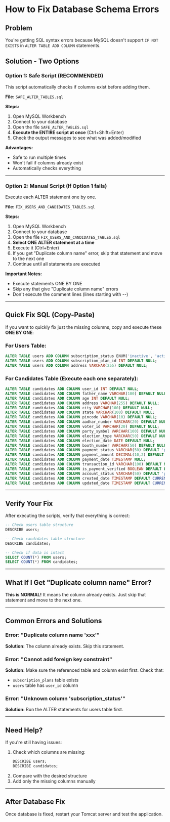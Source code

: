# How to Fix Database Schema Errors

## Problem
You're getting SQL syntax errors because MySQL doesn't support `IF NOT EXISTS` in `ALTER TABLE ADD COLUMN` statements.

## Solution - Two Options

### Option 1: Safe Script (RECOMMENDED)
This script automatically checks if columns exist before adding them.

**File:** `SAFE_ALTER_TABLES.sql`

**Steps:**
1. Open MySQL Workbench
2. Connect to your database
3. Open the file `SAFE_ALTER_TABLES.sql`
4. **Execute the ENTIRE script at once** (Ctrl+Shift+Enter)
5. Check the output messages to see what was added/modified

**Advantages:**
- Safe to run multiple times
- Won't fail if columns already exist
- Automatically checks everything

---

### Option 2: Manual Script (If Option 1 fails)
Execute each ALTER statement one by one.

**File:** `FIX_USERS_AND_CANDIDATES_TABLES.sql`

**Steps:**
1. Open MySQL Workbench
2. Connect to your database
3. Open the file `FIX_USERS_AND_CANDIDATES_TABLES.sql`
4. **Select ONE ALTER statement at a time**
5. Execute it (Ctrl+Enter)
6. If you get "Duplicate column name" error, skip that statement and move to the next one
7. Continue until all statements are executed

**Important Notes:**
- Execute statements ONE BY ONE
- Skip any that give "Duplicate column name" errors
- Don't execute the comment lines (lines starting with --)

---

## Quick Fix SQL (Copy-Paste)

If you want to quickly fix just the missing columns, copy and execute these **ONE BY ONE**:

### For Users Table:
```sql
ALTER TABLE users ADD COLUMN subscription_status ENUM('inactive', 'active', 'expired') DEFAULT 'inactive';
ALTER TABLE users ADD COLUMN subscription_plan_id INT DEFAULT NULL;
ALTER TABLE users ADD COLUMN address VARCHAR(255) DEFAULT NULL;
```

### For Candidates Table (Execute each one separately):
```sql
ALTER TABLE candidates ADD COLUMN user_id INT DEFAULT NULL;
ALTER TABLE candidates ADD COLUMN father_name VARCHAR(100) DEFAULT NULL;
ALTER TABLE candidates ADD COLUMN age INT DEFAULT NULL;
ALTER TABLE candidates ADD COLUMN address VARCHAR(255) DEFAULT NULL;
ALTER TABLE candidates ADD COLUMN city VARCHAR(100) DEFAULT NULL;
ALTER TABLE candidates ADD COLUMN state VARCHAR(100) DEFAULT NULL;
ALTER TABLE candidates ADD COLUMN pincode VARCHAR(10) DEFAULT NULL;
ALTER TABLE candidates ADD COLUMN aadhar_number VARCHAR(20) DEFAULT NULL;
ALTER TABLE candidates ADD COLUMN voter_id VARCHAR(20) DEFAULT NULL;
ALTER TABLE candidates ADD COLUMN party_symbol VARCHAR(100) DEFAULT NULL;
ALTER TABLE candidates ADD COLUMN election_type VARCHAR(50) DEFAULT NULL;
ALTER TABLE candidates ADD COLUMN election_date DATE DEFAULT NULL;
ALTER TABLE candidates ADD COLUMN booth_number VARCHAR(50) DEFAULT NULL;
ALTER TABLE candidates ADD COLUMN payment_status VARCHAR(50) DEFAULT 'pending';
ALTER TABLE candidates ADD COLUMN payment_amount DECIMAL(10,2) DEFAULT 0.00;
ALTER TABLE candidates ADD COLUMN payment_date TIMESTAMP NULL;
ALTER TABLE candidates ADD COLUMN transaction_id VARCHAR(100) DEFAULT NULL;
ALTER TABLE candidates ADD COLUMN is_payment_verified BOOLEAN DEFAULT FALSE;
ALTER TABLE candidates ADD COLUMN account_status VARCHAR(50) DEFAULT 'pending_payment';
ALTER TABLE candidates ADD COLUMN created_date TIMESTAMP DEFAULT CURRENT_TIMESTAMP;
ALTER TABLE candidates ADD COLUMN updated_date TIMESTAMP DEFAULT CURRENT_TIMESTAMP ON UPDATE CURRENT_TIMESTAMP;
```

---

## Verify Your Fix

After executing the scripts, verify that everything is correct:

```sql
-- Check users table structure
DESCRIBE users;

-- Check candidates table structure
DESCRIBE candidates;

-- Check if data is intact
SELECT COUNT(*) FROM users;
SELECT COUNT(*) FROM candidates;
```

---

## What If I Get "Duplicate column name" Error?

**This is NORMAL!** It means the column already exists. Just skip that statement and move to the next one.

---

## Common Errors and Solutions

### Error: "Duplicate column name 'xxx'"
**Solution:** The column already exists. Skip this statement.

### Error: "Cannot add foreign key constraint"
**Solution:** Make sure the referenced table and column exist first. Check that:
- `subscription_plans` table exists
- `users` table has `user_id` column

### Error: "Unknown column 'subscription_status'"
**Solution:** Run the ALTER statements for users table first.

---

## Need Help?

If you're still having issues:
1. Check which columns are missing:
   ```sql
   DESCRIBE users;
   DESCRIBE candidates;
   ```
2. Compare with the desired structure
3. Add only the missing columns manually

---

## After Database Fix

Once database is fixed, restart your Tomcat server and test the application.
